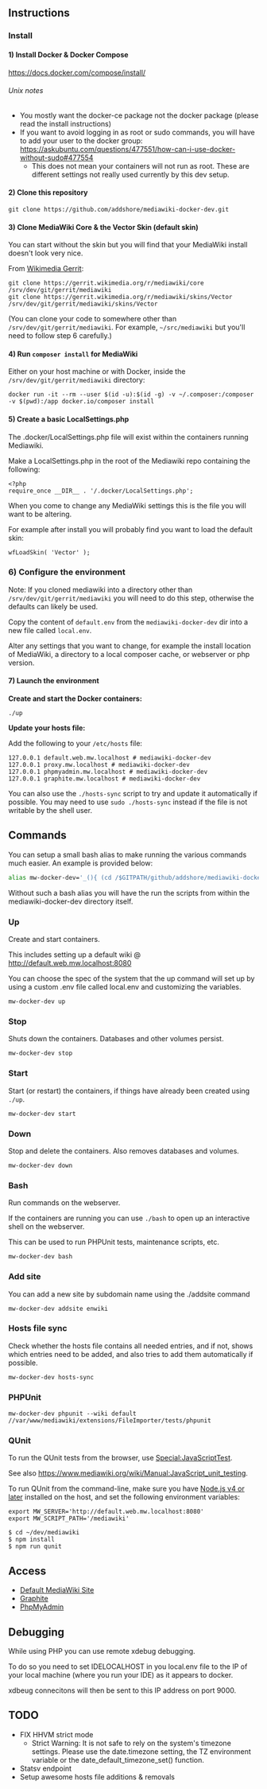## Instructions

### Install

#### 1) Install Docker & Docker Compose

https://docs.docker.com/compose/install/

###### Unix notes

- You mostly want the docker-ce package not the docker package (please read the install instructions)
- If you want to avoid logging in as root or sudo commands, you will have to add your user to the docker group:
https://askubuntu.com/questions/477551/how-can-i-use-docker-without-sudo#477554
   - This does not mean your containers will not run as root. These are different settings not really used currently by this dev setup.

#### 2) Clone this repository

```
git clone https://github.com/addshore/mediawiki-docker-dev.git
```

#### 3) Clone MediaWiki Core & the Vector Skin (default skin)

You can start without the skin but you will find that your MediaWiki install doesn't look very nice.

From [Wikimedia Gerrit](https://gerrit.wikimedia.org/r/#/admin/projects/mediawiki/core):

```
git clone https://gerrit.wikimedia.org/r/mediawiki/core /srv/dev/git/gerrit/mediawiki
git clone https://gerrit.wikimedia.org/r/mediawiki/skins/Vector /srv/dev/git/gerrit/mediawiki/skins/Vector
```

(You can clone your code to somewhere other than `/srv/dev/git/gerrit/mediawiki`. For example, `~/src/mediawiki` but you'll need to follow step 6 carefully.)

#### 4) Run `composer install` for MediaWiki

Either on your host machine or with Docker, inside the `/srv/dev/git/gerrit/mediawiki` directory:

```
docker run -it --rm --user $(id -u):$(id -g) -v ~/.composer:/composer -v $(pwd):/app docker.io/composer install
```

#### 5) Create a basic LocalSettings.php

The .docker/LocalSettings.php file will exist within the containers running Mediawiki.

Make a LocalSettings.php in the root of the Mediawiki repo containing the following:

```
<?php
require_once __DIR__ . '/.docker/LocalSettings.php';
```
When you come to change any MediaWiki settings this is the file you will want to be altering.

For example after install you will probably find you want to load the default skin:
```
wfLoadSkin( 'Vector' );
```

### 6) Configure the environment

Note: If you cloned mediawiki into a directory other than `/srv/dev/git/gerrit/mediawiki` you will need to do this step, otherwise the defaults can likely be used.

Copy the content of `default.env` from the `mediawiki-docker-dev` dir into a new file called `local.env`.

Alter any settings that you want to change, for example the install location of MediaWiki, a directory to a local composer cache, or webserver or php version.

#### 7) Launch the environment

**Create and start the Docker containers:**

```
./up
```

**Update your hosts file:**

Add the following to your `/etc/hosts` file:

```
127.0.0.1 default.web.mw.localhost # mediawiki-docker-dev
127.0.0.1 proxy.mw.localhost # mediawiki-docker-dev
127.0.0.1 phpmyadmin.mw.localhost # mediawiki-docker-dev
127.0.0.1 graphite.mw.localhost # mediawiki-docker-dev
```

You can also use the `./hosts-sync` script to try and update it automatically if possible. You may
need to use `sudo ./hosts-sync` instead if the file is not writable by the shell user.

## Commands

You can setup a small bash alias to make running the various commands much easier.
An example is provided below:

```bash
alias mw-docker-dev='_(){ (cd /$GITPATH/github/addshore/mediawiki-docker-dev; ./$@) ;}; _'
```

Without such a bash alias you will have the run the scripts from within the mediawiki-docker-dev directory itself.

### Up

Create and start containers.

This includes setting up a default wiki @ http://default.web.mw.localhost:8080

You can choose the spec of the system that the up command will set up by using a custom .env file called local.env and customizing the variables.

```
mw-docker-dev up
```

### Stop

Shuts down the containers. Databases and other volumes persist.

```
mw-docker-dev stop
```

### Start

Start (or restart) the containers, if things have already been created using `./up`.

```
mw-docker-dev start
```

### Down

Stop and delete the containers. Also removes databases and volumes.

```
mw-docker-dev down
```

### Bash

Run commands on the webserver.

If the containers are running you can use `./bash` to open up an interactive shell on the webserver.

This can be used to run PHPUnit tests, maintenance scripts, etc.

```
mw-docker-dev bash
```

### Add site

You can add a new site by subdomain name using the ./addsite command

```
mw-docker-dev addsite enwiki
```

### Hosts file sync

Check whether the hosts file contains all needed entries, and if not,
shows which entries need to be added, and also tries to add them automatically
if possible.

```
mw-docker-dev hosts-sync
```

### PHPUnit

```
mw-docker-dev phpunit --wiki default //var/www/mediawiki/extensions/FileImporter/tests/phpunit
```

### QUnit

To run the QUnit tests from the browser, use [Special:JavaScriptTest](http://default.web.mw.localhost:8080/index.php?title=Special:JavaScriptTest).

See also <https://www.mediawiki.org/wiki/Manual:JavaScript_unit_testing>.

To run QUnit from the command-line, make sure you have [Node.js v4 or later](https://nodejs.org/) installed on the host, and set the following environment variables:

```
export MW_SERVER='http://default.web.mw.localhost:8080'
export MW_SCRIPT_PATH='/mediawiki'
```

```
$ cd ~/dev/mediawiki
$ npm install
$ npm run qunit
```

## Access

 - [Default MediaWiki Site](http://default.web.mw.localhost:8080)
 - [Graphite](http://graphite.mw.localhost:8080)
 - [PhpMyAdmin](http://phpmyadmin.mw.localhost:8080)

## Debugging

While using PHP you can use remote xdebug debugging.

To do so you need to set IDELOCALHOST in you local.env file to the IP of your local machine (where you run your IDE) as it appears to docker.

xdbeug connecitons will then be sent to this IP address on port 9000.

## TODO

 - FIX HHVM strict mode
   - Strict Warning: It is not safe to rely on the system's timezone settings. Please use the date.timezone setting, the TZ environment variable or the date_default_timezone_set() function.
 - Statsv endpoint
 - Setup awesome hosts file additions & removals
